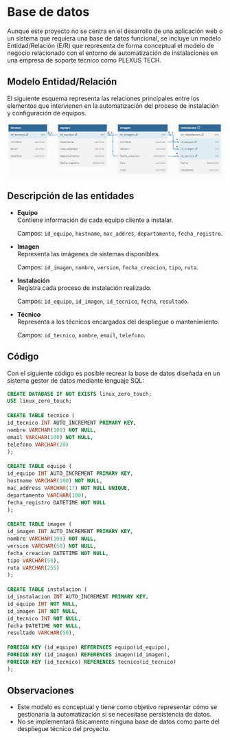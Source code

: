 # Base de datos

Aunque este proyecto no se centra en el desarrollo de una aplicación web o un sistema que requiera una base de datos funcional, se incluye un modelo Entidad/Relación (E/R) que representa de forma conceptual el modelo de negocio relacionado con el entorno de automatización de instalaciones en una empresa de soporte técnico como PLEXUS TECH.

## Modelo Entidad/Relación

El siguiente esquema representa las relaciones principales entre los elementos que intervienen en la automatización del proceso de instalación y configuración de equipos.

![Modelo ER](./pics/modelo_er.png)

## Descripción de las entidades

- **Equipo**  
  Contiene información de cada equipo cliente a instalar.

  Campos: `id_equipo`, `hostname`, `mac_addres`, `departamento`, `fecha_registro`.

- **Imagen**  
  Representa las imágenes de sistemas disponibles. 

  Campos: `id_imagen`, `nombre`, `version`, `fecha_creacion`, `tipo`, `ruta`.


- **Instalación**  
  Registra cada proceso de instalación realizado.

  Campos: `id_equipo`, `id_imagen`, `id_tecnico`, `fecha`, `resultado`.

- **Técnico**  
  Representa a los técnicos encargados del despliegue o mantenimiento.

  Campos: `id_tecnico`, `nombre`, `email`, `telefono`.

## Código 

Con el siguiente código es posible recrear la base de datos diseñada en un sistema gestor de datos mediante lenguaje SQL:

```sql
CREATE DATABASE IF NOT EXISTS linux_zero_touch;
USE linux_zero_touch;

CREATE TABLE tecnico (
id_tecnico INT AUTO_INCREMENT PRIMARY KEY,
nombre VARCHAR(100) NOT NULL,
email VARCHAR(100) NOT NULL,
telefono VARCHAR(20)
);

CREATE TABLE equipo (
id_equipo INT AUTO_INCREMENT PRIMARY KEY,
hostname VARCHAR(100) NOT NULL,
mac_address VARCHAR(17) NOT NULL UNIQUE,
departamento VARCHAR(100),
fecha_registro DATETIME NOT NULL
);

CREATE TABLE imagen (
id_imagen INT AUTO_INCREMENT PRIMARY KEY,
nombre VARCHAR(100) NOT NULL,
version VARCHAR(50) NOT NULL,
fecha_creacion DATETIME NOT NULL,
tipo VARCHAR(50),
ruta VARCHAR(255)
);

CREATE TABLE instalacion (
id_instalacion INT AUTO_INCREMENT PRIMARY KEY,
id_equipo INT NOT NULL,
id_imagen INT NOT NULL,
id_tecnico INT NOT NULL,
fecha DATETIME NOT NULL,
resultado VARCHAR(50),

FOREIGN KEY (id_equipo) REFERENCES equipo(id_equipo),
FOREIGN KEY (id_imagen) REFERENCES imagen(id_imagen),
FOREIGN KEY (id_tecnico) REFERENCES tecnico(id_tecnico)
);
```

## Observaciones

- Este modelo es conceptual y tiene como objetivo representar cómo se gestionaría la automatización si se necesitase persistencia de datos.
- No se implementará físicamente ninguna base de datos como parte del despliegue técnico del proyecto.
